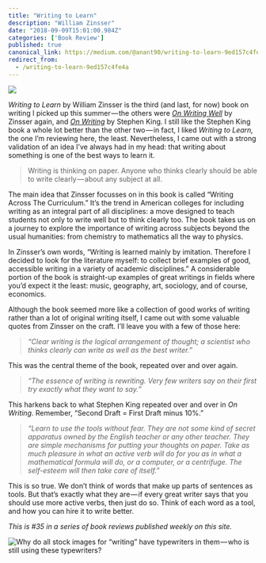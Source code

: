 ```yaml
---
title: "Writing to Learn"
description: "William Zinsser"
date: "2018-09-09T15:01:00.984Z"
categories: ['Book Review']
published: true
canonical_link: https://medium.com/@anant90/writing-to-learn-9ed157c4fe4a
redirect_from:
  - /writing-to-learn-9ed157c4fe4a
---
```


![](./asset-1.jpeg)

_Writing to Learn_ by William Zinsser is the third (and last, for now) book on writing I picked up this summer — the others were [_On Writing Well_](https://anantjain.dev/on-writing-well-24235ff04dab) by Zinsser again, and [_On Writing_](https://anantjain.dev/on-writing-a-memoir-of-the-craft-a037cd5cf928) by Stephen King. I still like the Stephen King book a whole lot better than the other two — in fact, I liked _Writing to Learn,_ the one I’m reviewing here, the least. Nevertheless, I came out with a strong validation of an idea I’ve always had in my head: that writing about something is one of the best ways to learn it.

> Writing is thinking on paper. Anyone who thinks clearly should be able to write clearly — about any subject at all.

The main idea that Zinsser focusses on in this book is called “Writing Across The Curriculum.” It’s the trend in American colleges for including writing as an integral part of all disciplines: a move designed to teach students not only to write well but to think clearly too. The book takes us on a journey to explore the importance of writing across subjects beyond the usual humanities: from chemistry to mathematics all the way to physics.

In Zinsser’s own words, “Writing is learned mainly by imitation. Therefore I decided to look for the literature myself: to collect brief examples of good, accessible writing in a variety of academic disciplines.” A considerable portion of the book is straight-up examples of great writings in fields where you’d expect it the least: music, geography, art, sociology, and of course, economics.

Although the book seemed more like a collection of good works of writing rather than a lot of original writing itself, I came out with some valuable quotes from Zinsser on the craft. I’ll leave you with a few of those here:

> _“Clear writing is the logical arrangement of thought; a scientist who thinks clearly can write as well as the best writer.”_

This was the central theme of the book, repeated over and over again.

> _“The essence of writing is rewriting. Very few writers say on their first try exactly what they want to say.”_

This harkens back to what Stephen King repeated over and over in _On Writing_. Remember, “Second Draft = First Draft minus 10%.”

> _“Learn to use the tools without fear. They are not some kind of secret apparatus owned by the English teacher or any other teacher. They are simple mechanisms for putting your thoughts on paper. Take as much pleasure in what an active verb will do for you as in what a mathematical formula will do, or a computer, or a centrifuge. The self-esteem will then take care of itself.”_

This is so true. We don’t think of words that make up parts of sentences as tools. But that’s exactly what they are — if every great writer says that you should use more active verbs, then just do so. Think of each word as a tool, and how you can hire it to write better.

_This is #35 in a series of book reviews published weekly on this site._

![Why do all stock images for “writing” have typewriters in them — who is still using these typewriters?](./asset-2.png)
